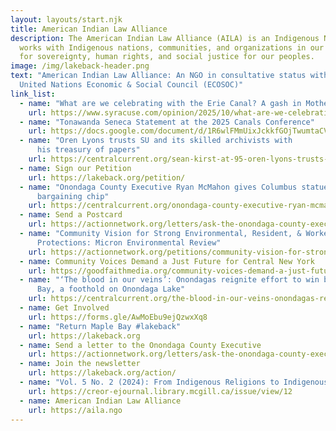 ```yaml
---
layout: layouts/start.njk
title: American Indian Law Alliance
description: The American Indian Law Alliance (AILA) is an Indigenous NGO that
  works with Indigenous nations, communities, and organizations in our struggle
  for sovereignty, human rights, and social justice for our peoples.
image: /img/lakeback-header.png
text: "American Indian Law Alliance: An NGO in consultative status with the
  United Nations Economic & Social Council (ECOSOC)"
link_list:
  - name: "What are we celebrating with the Erie Canal? A gash in Mother Earth"
    url: https://www.syracuse.com/opinion/2025/10/what-are-we-celebrating-with-the-erie-canal-a-gash-in-mother-earth-guest-opinion-by-betty-hill-adam-dj-brett.html
  - name: "Tonawanda Seneca Statement at the 2025 Canals Conference"
    url: https://docs.google.com/document/d/1R6wlFMmUixJckkfGOjTwumtaCV5gxVlWqCWHY4mXD00/edit?usp=drivesdk
  - name: "Oren Lyons trusts SU and its skilled archivists with
      his treasury of papers"
    url: https://centralcurrent.org/sean-kirst-at-95-oren-lyons-trusts-su-and-its-skilled-archivists-with-his-treasury-of-papers/
  - name: Sign our Petition
    url: https://lakeback.org/petition/
  - name: "Onondaga County Executive Ryan McMahon gives Columbus statue new meaning:
      bargaining chip"
    url: https://centralcurrent.org/onondaga-county-executive-ryan-mcmahon-gives-columbus-statue-new-meaning-bartering-chip/
  - name: Send a Postcard
    url: https://actionnetwork.org/letters/ask-the-onondaga-county-executive-to-keep-his-promise-to-return-maple-bay
  - name: "Community Vision for Strong Environmental, Resident, & Worker
      Protections: Micron Environmental Review"
    url: https://actionnetwork.org/petitions/community-vision-for-strong-environmental-resident-worker-protections-micron-environmental-review?source=direct_link&
  - name: Community Voices Demand a Just Future for Central New York
    url: https://goodfaithmedia.org/community-voices-demand-a-just-future-for-central-new-york/
  - name: "‘The blood in our veins’: Onondagas reignite effort to win back Maple
      Bay, a foothold on Onondaga Lake"
    url: https://centralcurrent.org/the-blood-in-our-veins-onondagas-reignite-effort-to-win-back-maple-bay-a-foothold-on-onondaga-lake/
  - name: Get Involved
    url: https://forms.gle/AwMoEbu9ejQzwxXq8
  - name: "Return Maple Bay #lakeback"
    url: https://lakeback.org
  - name: Send a letter to the Onondaga County Executive
    url: https://actionnetwork.org/letters/ask-the-onondaga-county-executive-to-keep-his-promise-to-return-maple-bay
  - name: Join the newsletter
    url: https://lakeback.org/action/
  - name: "Vol. 5 No. 2 (2024): From Indigenous Religions to Indigenous Values"
    url: https://creor-ejournal.library.mcgill.ca/issue/view/12
  - name: American Indian Law Alliance
    url: https://aila.ngo
---
```

